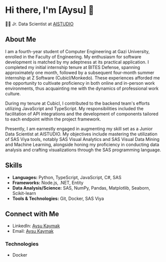 # Hi there, I'm [Aysu] 👋

👨‍💻 Jr. Data Scientist at [AISTUDIO](https://www.aistudio.ai/)  

## About Me

I am a fourth-year student of Computer Engineering at Gazi University, enrolled in the Faculty of Engineering. My enthusiasm for software development is matched by my adeptness at its practical application. I completed my initial internship tenure at BITES Defense, spanning approximately one month, followed by a subsequent four-month summer internship at Z Software (Cubicl/Monkedo). These experiences afforded me the opportunity to cultivate proficiency in both online and in-person work environments, thus acquainting me with the dynamics of professional work culture.

During my tenure at Cubicl, I contributed to the backend team's efforts utilizing JavaScript and TypeScript. My responsibilities included the facilitation of API integrations and the development of components tailored to each endpoint within the project framework.

Presently, I am earnestly engaged in augmenting my skill set as a Junior Data Scientist at AISTUDIO. My objectives include mastering the utilization of SAS Viya tools, notably SAS Visual Analytics and SAS Visual Data Mining and Machine Learning, alongside honing my proficiency in conducting data analysis and crafting visualizations through the SAS programming language.

## Skills

- **Languages:** Python, TypeScript, JavaScript, C#, SAS
- **Frameworks:** Node.js, .NET, Entity
- **Data Analysis/Science:** SAS, NumPy, Pandas, Matplotlib, Seaborn, Scikit-learn
- **Tools & Technologies:** Git, Docker, SAS Viya 

## Connect with Me

- LinkedIn: [Aysu Kaymak]([https://www.linkedin.com/in/your_username](https://www.linkedin.com/in/aysu-kaymak/))
- Email: [Aysu Kaymak](mailto:aysukaymak50@gmail.com)

### Technologies
- Docker
